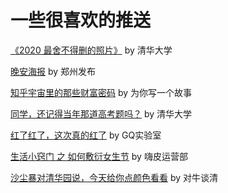 # 一些很喜欢的推送

[《2020 最舍不得删的照片》](https://mp.weixin.qq.com/s/A9cf3JnUHNIIK2cTCzdtbg) by 清华大学

[晚安海报](https://mp.weixin.qq.com/s/0HxeyXrPLK0TdnOitP5vzA) by 郑州发布

[知乎宇宙里的那些财富密码](https://mp.weixin.qq.com/s/Aaj7kAs0I_NQOYNXFVQIKA) by 为你写一个故事

[同学，还记得当年那道高考题吗？](https://mp.weixin.qq.com/s/EiOtOMidYSMTuncJjU0J4Q) by 清华大学

[红了红了，这次真的红了](https://mp.weixin.qq.com/s/qtKu7c0rqTa1x7QEDOl-Qw) by GQ实验室

[生活小窍门 之 如何敷衍女生节](https://mp.weixin.qq.com/s/kgfZCkOAOIMNS7EKh7gGpQ) by 嗨皮运营部

[沙尘暴对清华园说，今天给你点颜色看看](https://mp.weixin.qq.com/s/nMSOPyTNtT3R70Gsa_GtiA) by 对牛谈清